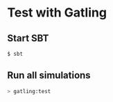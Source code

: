 # Test with Gatling

Start SBT
---------
```bash
$ sbt
```

Run all simulations
-------------------

```bash
> gatling:test
```
